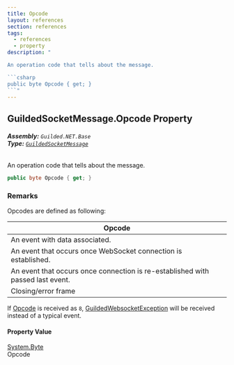 ```yaml
---
title: Opcode
layout: references
section: references
tags:
  - references
  - property
description: "

An operation code that tells about the message.

```csharp
public byte Opcode { get; }
```"
---
```


## GuildedSocketMessage.Opcode Property
###### **Assembly:** `Guilded.NET.Base`<br/>**Type:** [`GuildedSocketMessage`](GuildedSocketMessage 'Guilded.NET.Base.Events.GuildedSocketMessage')

An operation code that tells about the message.

```csharp
public byte Opcode { get; }
```

### Remarks
  
Opcodes are defined as following:  
  
|Opcode|  
|-|  
|An event with data associated.|  
|An event that occurs once WebSocket connection is established.|  
|An event that occurs once connection is re-established with passed last event.|  
|Closing/error frame|  
  
  
If [Opcode](GuildedSocketMessage.Opcode 'Guilded.NET.Base.Events.GuildedSocketMessage.Opcode') is received as `8`, [GuildedWebsocketException](GuildedWebsocketException 'Guilded.NET.Base.GuildedWebsocketException') will be received instead of a typical event.

#### Property Value
[System.Byte](https://docs.microsoft.com/en-us/dotnet/api/System.Byte 'System.Byte')  
Opcode